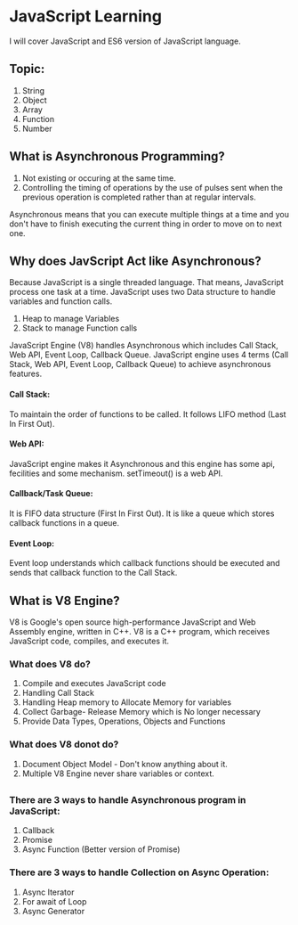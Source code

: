 # JavaScript Learning
I will cover JavaScript and ES6 version of JavaScript language.

## Topic:
1. String
2. Object
3. Array
4. Function
5. Number

## What is Asynchronous Programming?
1. Not existing or occuring at the same time.
2. Controlling the timing of operations by the use of pulses sent when the previous operation is completed rather than at regular intervals.

Asynchronous means that you can execute multiple things at a time and you don't have to finish executing the current thing in order to move on to next one.

## Why does JavScript Act like Asynchronous?
Because JavaScript is a single threaded language. That means, JavaScript process one task at a time. JavaScript uses two Data structure to handle variables and function calls. 
1. Heap to manage Variables
2. Stack to manage Function calls

JavaScript Engine (V8) handles Asynchronous which includes Call Stack, Web API, Event Loop, Callback Queue. JavaScript engine uses 4 terms (Call Stack, Web API, Event Loop, Callback Queue) to achieve asynchronous features.

#### Call Stack:
To maintain the order of functions to be called. It follows LIFO method (Last In First Out).
#### Web API: 
JavaScript engine makes it Asynchronous and this engine has some api, fecilities and some mechanism. setTimeout() is a web API.
#### Callback/Task Queue:
It is FIFO data structure (First In First Out). It is like a queue which stores callback functions in a queue.
#### Event Loop:
Event loop understands which callback functions should be executed and sends that callback function to the Call Stack.

## What is V8 Engine?
V8 is Google's open source high-performance JavaScript and Web Assembly engine, written in C++. V8 is a C++ program, which receives JavaScript code, compiles, and executes it.
### What does V8 do?
1. Compile and executes JavaScript code
2. Handling Call Stack
3. Handling Heap memory to Allocate Memory for variables
4. Collect Garbage- Release Memory which is No longer necessary
5. Provide Data Types, Operations, Objects and Functions
### What does V8 donot do?
1. Document Object Model - Don't know anything about it.
2. Multiple V8 Engine never share variables or context.
##

### There are 3 ways to handle Asynchronous program in JavaScript:
1. Callback
2. Promise
3. Async Function (Better version of Promise)
### There are 3 ways to handle Collection on Async Operation:
1. Async Iterator
2. For await of Loop
3. Async Generator

   






